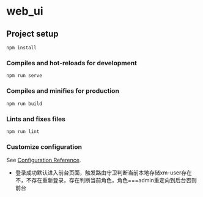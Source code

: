 # web_ui

## Project setup

```
npm install
```

### Compiles and hot-reloads for development

```
npm run serve
```

### Compiles and minifies for production

```
npm run build
```

### Lints and fixes files

```
npm run lint
```

### Customize configuration

See [Configuration Reference](https://cli.vuejs.org/config/).

* 登录成功默认进入前台页面，触发路由守卫判断当前本地存储xm-user存在不，不存在重新登录，存在判断当前角色，角色===admin重定向到后台否则前台
